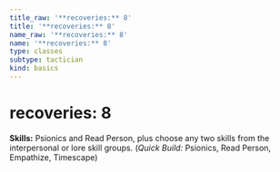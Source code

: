 ```yaml
---
title_raw: '**recoveries:** 8'
title: '**recoveries:** 8'
name_raw: '**recoveries:** 8'
name: '**recoveries:** 8'
type: classes
subtype: tactician
kind: basics
---
```


# **recoveries:** 8

**Skills:** Psionics and Read Person, plus choose any two skills from the interpersonal or lore skill groups. (*Quick Build:* Psionics, Read Person, Empathize, Timescape)
